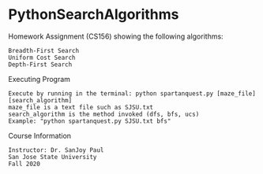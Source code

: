 # PythonSearchAlgorithms
Homework Assignment (CS156) showing the following algorithms: 
```
Breadth-First Search
Uniform Cost Search
Depth-First Search
```
Executing Program
```
Execute by running in the terminal: python spartanquest.py [maze_file] [search_algorithm] 
maze_file is a text file such as SJSU.txt
search_algorithm is the method invoked (dfs, bfs, ucs)
Example: "python spartanquest.py SJSU.txt bfs"
```
Course Information
```
Instructor: Dr. SanJoy Paul
San Jose State University
Fall 2020
```
